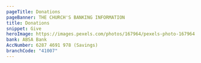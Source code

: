 ```yaml
---
pageTitle: Donations
pageBanner: THE CHURCH'S BANKING INFORMATION
title: Donations
snippet: Give
heroImage: https://images.pexels.com/photos/167964/pexels-photo-167964.jpeg?cs=srgb&dl=pexels-lalesh-aldarwish-167964.jpg&fm=jpg
bank: ABSA Bank
AccNumber: 6287 4691 978 (Savings)
branchCode: "41007"
---
```

